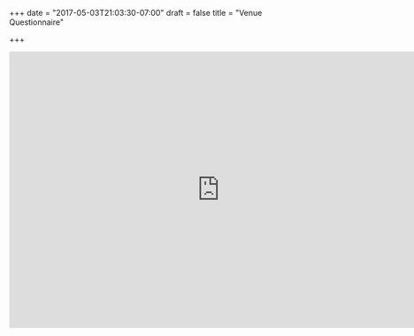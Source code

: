 +++
date = "2017-05-03T21:03:30-07:00"
draft = false
title = "Venue Questionnaire"

+++

<iframe src="https://docs.google.com/forms/d/e/1FAIpQLScB6dhCjsh5rcV9gQryDthTNJbU9gAQpX5pOZLmOtU7TjC0tw/viewform?embedded=true" width="760" height="500" frameborder="0" marginheight="0" marginwidth="0">Loading...</iframe>